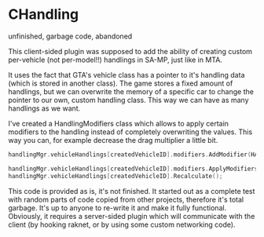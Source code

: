 # CHandling
unfinished, garbage code, abandoned

This client-sided plugin was supposed to add the ability of creating custom per-vehicle (not per-model!!) handlings in SA-MP, just like in MTA.

It uses the fact that GTA's vehicle class has a pointer to it's handling data (which is stored in another class).
The game stores a fixed amount of handlings, but we can overwrite the memory of a specific car to change the pointer to our own, custom handling class. This way we can have as many handlings as we want.

I've created a HandlingModifiers class which allows to apply certain modifiers to the handling instead of completely overwriting the values.
This way you can, for example decrease the drag multiplier a little bit.
```c
handlingMgr.vehicleHandlings[createdVehicleID].modifiers.AddModifier(HANDL_FDRAGMULTIPLIER, "*0.97");

handlingMgr.vehicleHandlings[createdVehicleID].modifiers.ApplyModifiersToHandling(&handlingMgr.vehicleHandlings[createdVehicleID].calcHandling);
handlingMgr.vehicleHandlings[createdVehicleID].Recalculate();
```
This code is provided as is, it's not finished. It started out as a complete test with random parts of code copied from other projects, therefore it's total garbage. It's up to anyone to re-write it and make it fully functional.
Obviously, it requires a server-sided plugin which will communicate with the client (by hooking raknet, or by using some custom networking code).